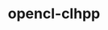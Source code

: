 ---
title: "opencl-clhpp"
layout: cache
categories: [package, develop]
meta: {"versions": ["2.0.16"], "compilers": ["gcc@=11.4.0", "gcc@=9.4.0"], "oss": ["ubuntu20.04", "ubuntu22.04"], "platforms": ["linux"], "targets": ["ppc64le", "x86_64_v3"], "stacks": ["e4s", "e4s-power", "root"], "num_specs": 6, "num_specs_by_stack": {"e4s-power": 3, "root": 6, "e4s": 3}}
spec_details: [{"hash": "gnf4nycslgogbpi4klphmmmf5guvzspo", "compiler": "gcc@=9.4.0", "versions": ["2.0.16"], "os": "ubuntu20.04", "platform": "linux", "target": "ppc64le", "variants": ["build_system=cmake", "build_type=Release", "generator=make", "~ipo"], "stacks": ["e4s-power", "root"], "size": "-", "tarball": "https://binaries.spack.io/develop/build_cache/linux-ubuntu20.04-ppc64le/gcc-9.4.0/opencl-clhpp-2.0.16/linux-ubuntu20.04-ppc64le-gcc-9.4.0-opencl-clhpp-2.0.16-gnf4nycslgogbpi4klphmmmf5guvzspo.spack"}, {"hash": "bk32zzqhdmejfdc64wtu3kotudzdusn6", "compiler": "gcc@=9.4.0", "versions": ["2.0.16"], "os": "ubuntu20.04", "platform": "linux", "target": "ppc64le", "variants": ["build_system=cmake", "build_type=Release", "generator=make", "~ipo"], "stacks": ["e4s-power", "root"], "size": "-", "tarball": "https://binaries.spack.io/develop/build_cache/linux-ubuntu20.04-ppc64le/gcc-9.4.0/opencl-clhpp-2.0.16/linux-ubuntu20.04-ppc64le-gcc-9.4.0-opencl-clhpp-2.0.16-bk32zzqhdmejfdc64wtu3kotudzdusn6.spack"}, {"hash": "auyfiaavgj3qp2wlt2md6xvnjz56b6b7", "compiler": "gcc@=9.4.0", "versions": ["2.0.16"], "os": "ubuntu20.04", "platform": "linux", "target": "ppc64le", "variants": ["build_system=cmake", "build_type=Release", "generator=make", "~ipo"], "stacks": ["e4s-power", "root"], "size": "-", "tarball": "https://binaries.spack.io/develop/build_cache/linux-ubuntu20.04-ppc64le/gcc-9.4.0/opencl-clhpp-2.0.16/linux-ubuntu20.04-ppc64le-gcc-9.4.0-opencl-clhpp-2.0.16-auyfiaavgj3qp2wlt2md6xvnjz56b6b7.spack"}, {"hash": "zp2emuj3ec43djtth3nats4hbrkuycc4", "compiler": "gcc@=11.4.0", "versions": ["2.0.16"], "os": "ubuntu22.04", "platform": "linux", "target": "x86_64_v3", "variants": ["build_system=cmake", "build_type=Release", "generator=make", "~ipo"], "stacks": ["root", "e4s"], "size": "-", "tarball": "https://binaries.spack.io/develop/build_cache/linux-ubuntu22.04-x86_64_v3/gcc-11.4.0/opencl-clhpp-2.0.16/linux-ubuntu22.04-x86_64_v3-gcc-11.4.0-opencl-clhpp-2.0.16-zp2emuj3ec43djtth3nats4hbrkuycc4.spack"}, {"hash": "5gf4gzdki7pn66xhwlstgmgggumhmwch", "compiler": "gcc@=11.4.0", "versions": ["2.0.16"], "os": "ubuntu22.04", "platform": "linux", "target": "x86_64_v3", "variants": ["build_system=cmake", "build_type=Release", "generator=make", "~ipo"], "stacks": ["root", "e4s"], "size": "-", "tarball": "https://binaries.spack.io/develop/build_cache/linux-ubuntu22.04-x86_64_v3/gcc-11.4.0/opencl-clhpp-2.0.16/linux-ubuntu22.04-x86_64_v3-gcc-11.4.0-opencl-clhpp-2.0.16-5gf4gzdki7pn66xhwlstgmgggumhmwch.spack"}, {"hash": "he5dienj35gfzcux6kh5ovfx3fa4cb5h", "compiler": "gcc@=11.4.0", "versions": ["2.0.16"], "os": "ubuntu22.04", "platform": "linux", "target": "x86_64_v3", "variants": ["build_system=cmake", "build_type=Release", "generator=make", "~ipo"], "stacks": ["root", "e4s"], "size": "-", "tarball": "https://binaries.spack.io/develop/build_cache/linux-ubuntu22.04-x86_64_v3/gcc-11.4.0/opencl-clhpp-2.0.16/linux-ubuntu22.04-x86_64_v3-gcc-11.4.0-opencl-clhpp-2.0.16-he5dienj35gfzcux6kh5ovfx3fa4cb5h.spack"}]
---